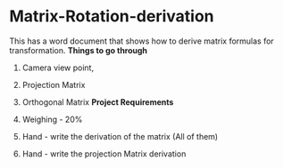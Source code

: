 # Matrix-Rotation-derivation
This has a word document that shows how to derive matrix formulas for transformation.
**Things to go through**
1. Camera view point,
2. Projection Matrix
3. Orthogonal Matrix
**Project Requirements**
1. Weighing - 20%
  
3. Hand - write the derivation of the matrix (All of them)
4. Hand - write the projection Matrix derivation
